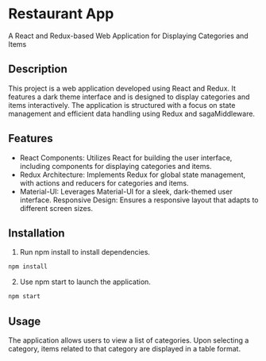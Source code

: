 # Restaurant App

A React and Redux-based Web Application for Displaying Categories and Items

## Description

This project is a web application developed using React and Redux. It features a dark theme interface and is designed to display categories and items interactively. The application is structured with a focus on state management and efficient data handling using Redux and sagaMiddleware.

## Features

* React Components: Utilizes React for building the user interface, including components for displaying categories and items.
* Redux Architecture: Implements Redux for global state management, with actions and reducers for categories and items.
* Material-UI: Leverages Material-UI for a sleek, dark-themed user interface.
Responsive Design: Ensures a responsive layout that adapts to different screen sizes.

## Installation

1. Run npm install to install dependencies.
```cmd
npm install
```
2. Use npm start to launch the application.
```cmd
npm start
```

## Usage

The application allows users to view a list of categories. Upon selecting a category, items related to that category are displayed in a table format.
